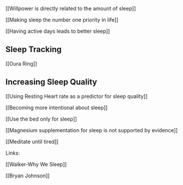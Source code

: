 [[Willpower is directly related to the amount of sleep]]

[[Making sleep the number one priority in life]]

[[Having active days leads to better sleep]]

## Sleep Tracking

[[Oura Ring]]

## Increasing Sleep Quality

[[Using Resting Heart rate as a predictor for sleep quality]]

[[Becoming more intentional about sleep]]

[[Use the bed only for sleep]]

[[Magnesium supplementation for sleep is not supported by evidence]]

[[Meditate until tired]]


Links:

[[Walker-Why We Sleep]]

[[Bryan Johnson]]

